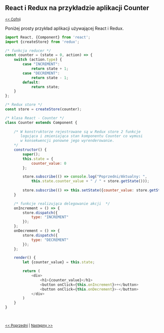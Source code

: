 ## React i Redux na przykładzie aplikacji Counter 
<sub>[<< Cofnij](https://github.com/donatuss/Redux-Start-Egghead/blob/master/README.md)</sub><br/>

Poniżej prosty przykład aplikacji używającej React i Redux.

```javascript
import React, {Component} from 'react';
import {createStore} from 'redux';

/* funkcja reducer */ 
const counter = (state = 0, action) => {
    switch (action.type) {
        case "INCREMENT":
            return state + 1;
        case "DECREMENT":
            return state - 1;
        default:
            return state;
    }
};

/* Redux store */
const store = createStore(counter);

/* klasa React - Counter */
class Counter extends Component {
    
    /* W konstruktorze rejestrowane są w Redux store 2 funkcje  
       logująca i zmieniająca stan komponentu Counter co wymusi
       w konsekwencji ponowne jego wyrenderowanie. 
    */
    constructor() {
        super();
        this.state = {
            counter_value: 0
        };

        store.subscribe(() => console.log("Poprzedni/Aktualny: ", 
            this.state.counter_value + " / " + store.getState()));
        
        store.subscribe(() => this.setState({counter_value: store.getState()}));
    }

    /* funkcje realizująca delegowanie akcji  */
    onIncrement = () => {
        store.dispatch({
            type: "INCREMENT"
        });
    };
    onDecrement = () => {
        store.dispatch({
            type: "DECREMENT"
        });
    };

    render() {
        let {counter_value} = this.state;

        return (
            <div>
                <h1>{counter_value}</h1>
                <button onClick={this.onIncrement}>+</button>
                <button onClick={this.onDecrement}>-</button>
            </div>
        )
    }
}
 ```
 <br/>
 
 <sub>[<< Poprzedni](https://github.com/donatuss/Redux-Start-Egghead/blob/master/02-store-basics/README.md)
  | [Następny >>](https://github.com/donatuss/Redux-Start-Egghead/blob/master/README.md)
 </sub>